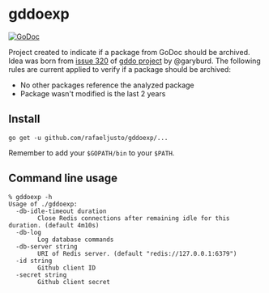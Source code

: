 # gddoexp

[![GoDoc](https://godoc.org/github.com/rafaeljusto/gddoexp?status.svg)](https://godoc.org/github.com/rafaeljusto/gddoexp)

Project created to indicate if a package from GoDoc should be archived. Idea
was born from [issue 320](https://github.com/golang/gddo/issues/320) of [gddo
project](https://github.com/golang/gddo) by @garyburd. The following rules are
current applied to verify if a package should be archived:

* No other packages reference the analyzed package
* Package wasn't modified is the last 2 years

## Install

```
go get -u github.com/rafaeljusto/gddoexp/...
```

Remember to add your `$GOPATH/bin` to your `$PATH`.

## Command line usage

```
% gddoexp -h
Usage of ./gddoexp:
  -db-idle-timeout duration
    	Close Redis connections after remaining idle for this duration. (default 4m10s)
  -db-log
    	Log database commands
  -db-server string
    	URI of Redis server. (default "redis://127.0.0.1:6379")
  -id string
    	Github client ID
  -secret string
    	Github client secret
```
